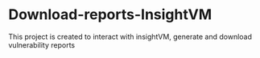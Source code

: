 # Download-reports-InsightVM
This project is created to interact with insightVM, generate and download vulnerability reports
